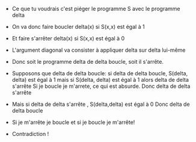 - Ce que tu voudrais c'est piéger le programme S avec le programme delta
- On va donc faire boucler delta(x) si S(x,x) est égal à 1
- Et faire s'arrêter delta(x) si S(x,x) est égal à 0
- L'argument diagonal va consister à appliquer delta sur delta lui-même
- Donc soit le programme delta de delta boucle, soit il s'arrête.
- Supposons que delta de delta boucle:
  si delta de delta boucle, S(delta, delta) est égal à 1
  mais si S(delta, delta) est égal à 1 alors delta de delta s'arrête
  Si je boucle je m'arrete, ce qui est absurde. Donc delta de delta s'arrête
  
- Mais si delta de delta s'arrête , S(delta,delta) est égal à 0
  Donc delta de delta boucle
- Si je m'arrête je boucle et si je boucle je m'arrête!
- Contradiction !
